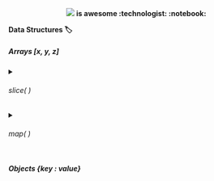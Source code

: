 <p align="center">
<img width="30px" src="https://cdn.jsdelivr.net/gh/devicons/devicon/icons/javascript/javascript-original.svg" /> 
<b>is awesome :technologist: :notebook: </b>
</p>
 
<b> Data Structures :label: </b>
<h5> Arrays [x, y, z] </h5>

<details> 
          <summary><h6>slice( )</h6></summary>
          <img width=100% src="/assets/array-slice-method.png">
          
</details>

<details> 
          <summary><h6>map( )</h6></summary>
          <img width=100% src="/assets/Array.map().png">
          
</details>



<h5> Objects {key : value} </h5>
